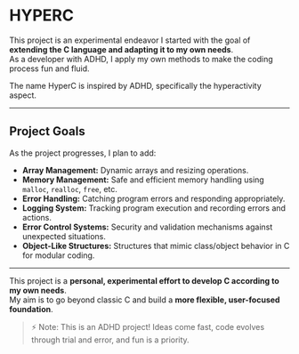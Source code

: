# HYPERC 

This project is an experimental endeavor I started with the goal of **extending the C language and adapting it to my own needs**.  
As a developer with ADHD, I apply my own methods to make the coding process fun and fluid.

The name HyperC is inspired by ADHD, specifically the hyperactivity aspect.

---

## Project Goals

As the project progresses, I plan to add:

- **Array Management:** Dynamic arrays and resizing operations.  
- **Memory Management:** Safe and efficient memory handling using `malloc`, `realloc`, `free`, etc.  
- **Error Handling:** Catching program errors and responding appropriately.  
- **Logging System:** Tracking program execution and recording errors and actions.  
- **Error Control Systems:** Security and validation mechanisms against unexpected situations.  
- **Object-Like Structures:** Structures that mimic class/object behavior in C for modular coding.

---

This project is a **personal, experimental effort to develop C according to my own needs**.  
My aim is to go beyond classic C and build a **more flexible, user-focused foundation**.  

> ⚡ Note: This is an ADHD project! Ideas come fast, code evolves through trial and error, and fun is a priority.  
